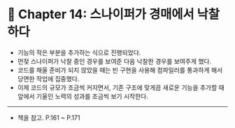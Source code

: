 # 🌈 Chapter 14: 스나이퍼가 경매에서 낙찰하다

- 기능의 작은 부분을 추가하는 식으로 진행되었다.
- 먼젖 스나이퍼가 낙찰 중인 경우를 보여준 다음 낙찰한 경우를 보여주게 했다.
- 코드를 채울 준비가 되지 않았을 때는 빈 구현을 사용해 컴파일러를 통과하게 해서 당면한 작업에 집중했다.
- 이제 코드의 규모가 조금씩 커지면서, 기존 구조에 맞게끔 새로운 기능을 추가할 때 앞에서 기울인 노력의 성과를 조금씩 보기 시작한다.

---

- 책을 참고. P.161 ~ P.171
